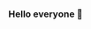 ### Hello everyone 👋

<!--


My name is WangHeng.
I come from Chongqing Three Gorges University. 
I have a passion for open-source projects.
